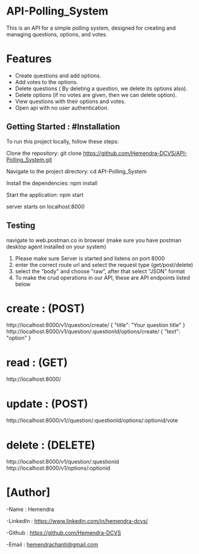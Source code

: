 # API-Polling_System

This is an API for a simple polling system, designed for creating and managing questions, options, and votes.

# Features

- Create questions and add options.
- Add votes to the options.
- Delete questions ( By deleting a question, we delete its options also).
- Delete options (if no votes are given, then we can delete option).
- View questions with their options and votes.
- Open api with no user authentication.



## Getting Started : #Installation

To run this project locally, follow these steps:

Clone the repository: git clone <https://github.com/Hemendra-DCVS/API-Polling_System.git>

Navigate to the project directory: cd API-Polling_System

Install the dependencies: npm install

Start the application: npm start

server starts on localhost:8000

## Testing

navigate to web.postman.co in browser (make sure you have postman desktop agent installed on your system) 
1. Please make sure Server is started and listens on port 8000 
2. enter the correct route url and select the request type (get/post/delete) 
3. select the "body" and choose "raw", after that select "JSON" format
4. To make the crud operations in our API, these are API endpoints listed below
# create : (POST)
http://localhost:8000/v1/question/create/
{
  "title": "Your question title"
}
http://localhost:8000/v1/question/:questionId/options/create/
{
  "text": "option"
}
# read : (GET)
http://localhost:8000/ 
# update : (POST)
http://localhost:8000/v1//question/:questionId/options/:optionid/vote
# delete : (DELETE)
http://localhost:8000/v1/question/:questionid
http://localhost:8000/v1/options/:optionid







# [Author]
-Name : Hemendra

-LinkedIn : https://www.linkedin.com/in/hemendra-dcvs/

-Github : https://github.com/Hemendra-DCVS

-Email : hemendrachanti@gmail.com


